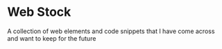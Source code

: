 # Web Stock

A collection of web elements and code snippets that I have come across and want to keep for the future

